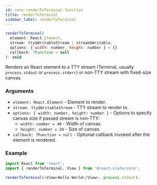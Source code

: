 ```yaml
---
id: core-renderToTerminal-function
title: renderToTerminal
sidebar_label: renderToTerminal
---
```


```js
renderToTerminal(
  element: React.Element,
  stream: tty$WritableStream | stream$Writable,
  options: { width: number, height: number } = {}
  callback: ?Function = null
): void
```

Renders an React element to a TTY stream (Terminal, usually `process.stdout` or `process.stderr`) or non-TTY stream with fixed-size canvas.

### Arguments

* `element: React.Element` - Element to render.
* `stream: tty$WritableStream` - TTY stream to render to.
* `options: { width: number, height: number }` - Options to specify canvas size if passed stream is non-TTY:
  * `width: number = 40` - Width of canvas.
  * `height: number = 20` - Size of canvas.
* `callback: ?Function = null` - Optional callback invoked after the element is rendered.

### Example

```js
import React from 'react';
import { renderToTerminal, View } from '@react-slate/core';

renderToTerminal(<View>Hello World</View>, process.stdout);
```
